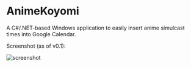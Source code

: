 # AnimeKoyomi
A C#/.NET-based Windows application to easily insert anime simulcast times into Google Calendar.

Screenshot (as of v0.1):

![screenshot](http://i.imgur.com/6XhMKme.png)
